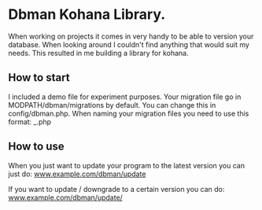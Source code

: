 # Dbman Kohana Library.
When working on projects it comes in very handy to be able to version your database. When looking around I couldn't find anything that would suit my needs. This resulted in me building a library for kohana.

## How to start
I included a demo file for experiment purposes. Your migration file go in MODPATH/dbman/migrations by default. You can change this in config/dbman.php. When naming your migration files you need to use this format: <timestamp>_<classname>.php

## How to use
When you just want to update your program to the latest version you can just do: 
www.example.com/dbman/update

If you want to update / downgrade to a certain version you can do:
www.example.com/dbman/update/<timestamp>